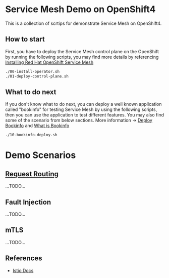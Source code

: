 # Service Mesh Demo on OpenShift4
This is a collection of scrtips for demonstrate Service Mesh on OpenShift4.
  
## How to start
First, you have to deploy the Service Mesh control plane on the OpenShift by running the following scripts, you may find more details by referencing [Installing Red Hat OpenShift Service Mesh](https://docs.openshift.com/container-platform/latest/service_mesh/v2x/installing-ossm.html)
```bash
./00-install-operator.sh
./01-deploy-control-plane.sh
```
## What to do next
If you don't know what to do next, you can deploy a well known application called "bookinfo" for testing Service Mesh by using the following scripts, then you can use the application to test different features. You may also find some of the scenario from below sections. More information -> [Deploy Bookinfo](https://docs.openshift.com/container-platform/latest/service_mesh/v2x/prepare-to-deploy-applications-ossm.html#ossm-tutorial-bookinfo-overview_deploying-applications-ossm) and [What is Bookinfo](https://istio.io/latest/docs/examples/bookinfo)
```bash
./10-bookinfo-deploy.sh
```
# Demo Scenarios
## [Request Routing](https://istio.io/latest/docs/tasks/traffic-management/request-routing/)
...TODO...

## Fault Injection
...TODO...

## mTLS
...TODO...

## References
- [Istio Docs](https://istio.io/docs/)
